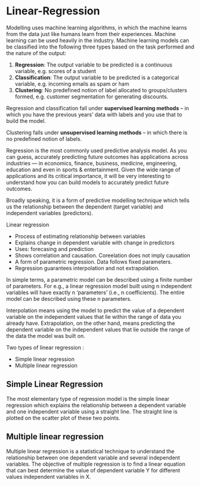 
# Linear-Regression

Modelling uses machine learning algorithms, in which the machine learns from the data just like humans learn from their experiences. Machine learning can be used heavily in the industry. Machine learning models can be classified into the following three types based on the task performed and the nature of the output:
1. **Regression**: The output variable to be predicted is a continuous variable, e.g. scores of a student
2. **Classification**: The output variable to be predicted is a categorical variable, e.g. incoming emails as spam or ham
3. **Clustering**: No predefined notion of label allocated to groups/clusters formed, e.g. customer segmentation for generating discounts.

Regression and classification fall under **supervised learning methods** – in which you have the previous years’ data with labels and you use that to build the model.

Clustering falls under **unsupervised learning methods** – in which there is no predefined notion of labels.

Regression is the most commonly used predictive analysis model.
As you can guess, accurately predicting future outcomes has applications across industries — in economics, finance, business, medicine, engineering, education and even in sports & entertainment. Given the wide range of applications and its critical importance, it will be very interesting to understand how you can build models to accurately predict future outcomes.

Broadly speaking, it is a form of predictive modelling technique which tells us the relationship between the dependent (target variable) and independent variables (predictors).

Linear regression 
- Process of estimating relationship between variables
- Explains change in dependent variable with change in predictors
- Uses: forecasing and prediction
- Shows correlation and causation. Coreelation does not imply causation
- A form of parametric regression. Data follows fixed parameters.
- Regression guarantees interpolation and not extrapolation.

In simple terms, a parametric model can be described using a finite number of parameters. For e.g., a linear regression model built using n independent variables will have exactly n ‘parameters’ (i.e., n coefficients). The entire model can be described using these n parameters.

Interpolation means using the model to predict the value of a dependent variable on the independent values that lie within the range of data you already have. Extrapolation, on the other hand, means predicting the dependent variable on the independent values that lie outside the range of the data the model was built on.
 
Two types of linear regression :
- Simple linear regression
- Multiple linear regression

## Simple Linear Regression
The most elementary type of regression model is the simple linear regression which explains the relationship between a dependent variable and one independent variable using a straight line. The straight line is plotted on the scatter plot of these two points.

## Multiple linear regression
Multiple linear regression is a statistical technique to understand the relationship between one dependent variable and several independent variables. The objective of multiple regression is to find a linear equation that can best determine the value of dependent variable Y for different values independent variables in X.
